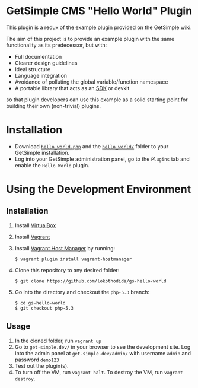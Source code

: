 # GetSimple CMS "Hello World" Plugin
This plugin is a redux of the [example plugin](http://get-simple.info/wiki/plugins:creation)
provided on the GetSimple [wiki](http://get-simple.info/wiki/).

The aim of this project is to provide an example plugin with the same
functionality as its predecessor, but with:

* Full documentation
* Clearer design guidelines
* Ideal structure
* Language integration
* Avoidance of polluting the global variable/function namespace
* A portable library that acts as an [SDK](https://en.wikipedia.org/wiki/Software_development_kit) or devkit

so that plugin developers can use this example as a solid starting point for
building their own (non-trivial) plugins.

# Installation
* Download [`hello_world.php`](public/plugins/hello_world.php) and the
[`hello_world/`](public/plugins/hello_world) folder to your GetSimple
installation.
* Log into your GetSimple administration panel, go to the `Plugins` tab and
enable the `Hello World` plugin.

# Using the Development Environment
## Installation
1. Install [VirtualBox](https://www.virtualbox.org/)
2. Install [Vagrant](https://www.vagrantup.com/)
3. Install [Vagrant Host Manager](https://github.com/smdahlen/vagrant-hostmanager)
by running:

    ```
    $ vagrant plugin install vagrant-hostmanager
    ```

4. Clone this repository to any desired folder:

    ```
    $ git clone https://github.com/lokothodida/gs-hello-world
    ```

5. Go into the directory and checkout the `php-5.3` branch:

    ```
    $ cd gs-hello-world
    $ git checkout php-5.3
    ```

## Usage

1. In the cloned folder, run `vagrant up`
2. Go to `get-simple.dev/` in your browser to see the development site. Log into
the admin panel at `get-simple.dev/admin/` with username `admin` and password `demo123`
3. Test out the plugin(s).
4. To turn off the VM, run `vagrant halt`. To destroy the VM, run `vagrant destroy`.
